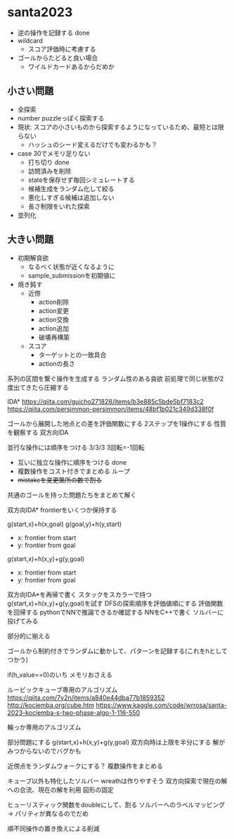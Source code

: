 # santa2023

- 逆の操作を記録する done
- wildcard
    - スコア評価時に考慮する
- ゴールからたどると良い場合
    - ワイルドカードあるからだめか

## 小さい問題
- 全探索
- number puzzleっぽく探索する
- 現状: スコアの小さいものから探索するようになっているため、最短とは限らない
    - ハッシュのシード変えるだけでも変わるかも？
- case 30でメモリ足りない
    - 打ち切り done
    - 訪問済みを削除
    - stateを保存せず毎回シミュレートする
    - 候補生成をランダム化して絞る
    - 悪化しすぎる候補は追加しない
    - 長さ制限をいれた探索
- 並列化

## 大きい問題
- 初期解貪欲
    - なるべく状態が近くなるように
    - sample_submissionを初期値に
- 焼き鈍す
    - 近傍
        - action削除
        - action変更
        - action交換
        - action追加
        - 破壊再構築
    - スコア
        - ターゲットとの一致具合
        - actionの長さ

系列の区間を繋ぐ操作を生成する
    ランダム性のある貪欲
    前処理で同じ状態が2度出てきたら圧縮する

IDA*
https://qiita.com/guicho271828/items/b3e885c5bde5bf7183c2
https://qiita.com/persimmon-persimmon/items/48bf1b021c349d338f0f

ゴールから展開した地点との差を評価関数にする
2ステップを1操作にする
性質を観察する
双方向IDA

並行な操作には順序をつける
3/3/3
3回転=-1回転



- 互いに独立な操作に順序をつける done
- 複数操作をコスト付きでまとめる
    ループ
- ~~mistakeを変更箇所の数で割る~~

共通のゴールを持った問題たちをまとめて解く

双方向IDA*
frontierをいくつか保持する


g(start,x)+h(x,goal)
g(goal,y)+h(y,start)
- x: frontier from start
- y: frontier from goal

g(start,x)+h(x,y)+g(y,goal)
- x: frontier from start
- y: frontier from goal


<!-- hをfrontierとのminにする -->
双方向IDA*を再帰で書く
    スタックをスカラーで持つ
g(start,x)+h(x,y)+g(y,goal)を試す
DFSの探索順序を評価値順にする
評価関数を回帰する
    pythonでNNで推論できるか確認する
    NNをC++で書く
ソルバーに投げてみる


部分的に揃える

ゴールから制約付きでランダムに動かして、パターンを記録する(これをhとしてつかう)

<!-- h := 各点を揃えるために必要な回数の和
    事前計算可能

                  A
A A A A A A A A A B B B B B B B B B C C C C C C C C C D D D D D D D D D E E E E E E E E E F F F F F F F F F -->
if(h_value==0)のいち
メモリおさえる


ルービックキューブ専用のアルゴリズム
    https://qiita.com/7y2n/items/a840e44dba77b1859352
    http://kociemba.org/cube.htm
    https://www.kaggle.com/code/wrrosa/santa-2023-kociemba-s-two-phase-algo-1-116-550


輪っか専用のアルゴリズム

<!-- ゴールからとスタートから順にランダムに伸ばしてぶつかるか確認する -->
部分問題にする
g(start,x)+h(x,y)+g(y,goal)
双方向時は上限を半分にする
    解がみつからないのでバグかも

<!-- 並列処理 -->
<!-- 近傍点がwildcard考慮してゴールかどうか -->

近傍点をランダムウォークにする？
複数操作をまとめる


キューブ以外も特化したソルバー
    wreathは作りやすそう
双方向探索で現在の解への合流、現在の解を利用
図形の固定

ヒューリスティック関数をdoubleにして、割る
ソルバーへのラベルマッピング
    → パリティが異なるのでだめ

順不同操作の置き換えによる削減
